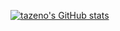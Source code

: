 [![tazeno's GitHub stats](https://github-readme-stats.vercel.app/api?username=ssw236&theme=tokyonight)](https://github.com/ssw236/github-readme-stats)

<!--
**tazeno/tazeno** is a ✨ _special_ ✨ repository because its `README.md` (this file) appears on your GitHub profile.

Here are some ideas to get you started:

- 🔭 I’m currently working on ...
- 🌱 I’m currently learning ...
- 👯 I’m looking to collaborate on ...
- 🤔 I’m looking for help with ...
- 💬 Ask me about ...
- 📫 How to reach me: ...
- 😄 Pronouns: ...
- ⚡ Fun fact: ...
-->
